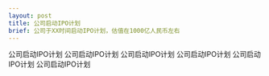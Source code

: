 ```yaml
---
layout: post
title: 公司启动IPO计划
brief: 公司于XX时间启动IPO计划，估值在1000亿人民币左右
---
```


公司启动IPO计划
公司启动IPO计划
公司启动IPO计划
公司启动IPO计划
公司启动IPO计划
公司启动IPO计划
